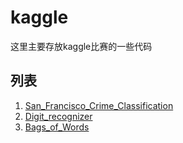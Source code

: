 # kaggle

这里主要存放kaggle比赛的一些代码

## 列表  

1. [San_Francisco_Crime_Classification](https://github.com/lijingpeng/kaggle/tree/master/competitions/San_Francisco_Crime_Classification)
2. [Digit_recognizer](https://github.com/lijingpeng/kaggle/tree/master/competitions/digit_recognizer)
3. [Bags_of_Words](https://github.com/lijingpeng/kaggle/tree/master/competitions/Bag_of_Words)
